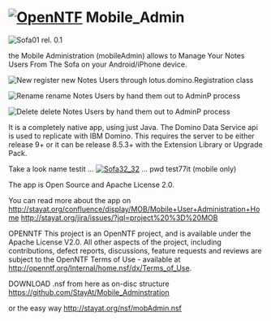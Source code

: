 <a href="http://stayat.org/confluence/display/MOB"><img src="http://StayAt.org/icons/OpenNTF.bmp" alt="OpenNTF"></a>
Mobile_Admin
============

<img src="http://StayAt.org/images/plx/sofa01.jpg" alt="Sofa01">   rel. 0.1

the Mobile Administration (mobileAdmin) allows to Manage Your Notes Users From The Sofa on your Android/iPhone device.


<img src="http://StayAt.org/images/plx/New01.gif" alt="New"> register new Notes Users through lotus.domino.Registration class

<img src="http://StayAt.org/images/plx/Rename01.gif" alt="Rename"> rename Notes Users by hand them out to AdminP process

<img src="http://StayAt.org/images/plx/Delete01.gif" alt="Delete"> delete Notes Users by hand them out to AdminP process


It is a completely native app, using just Java. The Domino Data Service api is used to replicate with IBM Domino. This requires the server to be either release 9+ or it can be release 8.5.3+ with the Extension Library or Upgrade Pack.

Take a look name testit ...  <a href="http://stayat.org/mobAdmin.nsf"><img src="http://StayAt.org/images/plx/Sofa32_32.jpg" alt="Sofa32_32"></a>  ... pwd test77it (mobile only)

The app is Open Source and Apache License 2.0.

You can read more about the app on http://stayat.org/confluence/display/MOB/Mobile+User+Administration+Home http://stayat.org/jira/issues/?jql=project%20%3D%20MOB

OPENNTF This project is an OpenNTF project, and is available under the Apache License V2.0.
All other aspects of the project, including contributions, defect reports, discussions, feature requests and reviews are subject to the OpenNTF Terms of Use - available at http://openntf.org/Internal/home.nsf/dx/Terms_of_Use.

DOWNLOAD .nsf
from here as on-disc structure
https://github.com/StayAt/Mobile_Adminstration

or the easy way
http://stayat.org/nsf/mobAdmin.nsf
